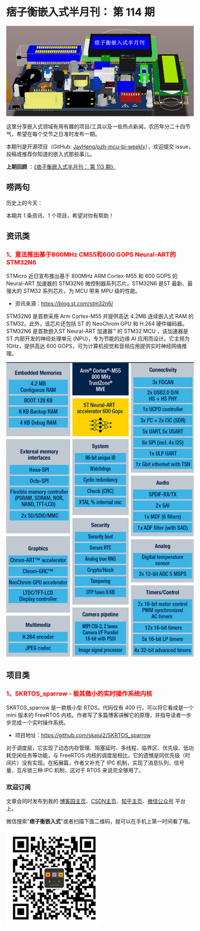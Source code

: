 # 痞子衡嵌入式半月刊： 第 114 期

![](https://raw.githubusercontent.com/JayHeng/pzh-mcu-bi-weekly/master/pics/pzh_mcu_bi_weekly.PNG)

这里分享嵌入式领域有用有趣的项目/工具以及一些热点新闻，农历年分二十四节气，希望在每个交节之日准时发布一期。

本期刊是开源项目（GitHub: [JayHeng/pzh-mcu-bi-weekly](https://github.com/JayHeng/pzh-mcu-bi-weekly)），欢迎提交 issue，投稿或推荐你知道的嵌入式那些事儿。

**上期回顾** ：[《痞子衡嵌入式半月刊： 第 113 期》](https://www.cnblogs.com/henjay724/p/18593841)

## 唠两句

历史上的今天：

本期共 1 条资讯、1 个项目，希望对你有帮助！

## 资讯类

### <font color="red">1、意法推出基于800MHz CM55和600 GOPS Neural-ART的STM32N6</font>

STMicro 近日宣布推出基于 800MHz ARM Cortex-M55 和 600 GOPS 的 Neural-ART 加速器的 STM32N6 微控制器系列芯片。STM32N6 是ST 最新、最强大的 STM32 系列芯片，为 MCU 带来 MPU 级的性能。

 * 资讯来源：https://blog.st.com/stm32n6/

STM32N6 是首款采用 Arm Cortex-M55 并提供高达 4.2MB 连续嵌入式 RAM 的 STM32。此外，该芯片还包括 ST 的 NeoChrom GPU 和 H.264 硬件编码器。STM32N6 是首款嵌入ST Neural-ART 加速器™ 的 STM32 MCU ，该加速器是 ST 内部开发的神经处理单元 (NPU)，专为节能的边缘 AI 应用而设计。它主频为 1GHz，提供高达 600 GOPS，可为计算机视觉和音频应用提供实时神经网络推理。

![](https://raw.githubusercontent.com/JayHeng/pzh-mcu-bi-weekly/master/pics/issue-114/STM32N6.PNG)

## 项目类

### <font color="red">1、SKRTOS_sparrow - 极其微小的实时操作系统内核</font>

SKRTOS_sparrow 是一款极小型 RTOS，代码仅有 400 行，可以将它看成是一个 mini 版本的 FreeRTOS 内核。作者写了多篇博客讲解它的原理，并指导读者一步步完成一个实时操作系统。

 * 项目地址：https://github.com/skaiui2/SKRTOS_sparrow

对于调度层，它实现了动态内存管理、阻塞延时、多线程、临界区、优先级、低功耗空闲任务等功能，与 FreeRTOS 内核的调度层相比，它的遗憾是同优先级（时间片）没有实现。在拓展篇，作者又补充了 IPC 机制，实现了消息队列、信号量、互斥锁三种 IPC 机制，这对于 RTOS 来说完全够用了。

### 欢迎订阅

文章会同时发布到我的 [博客园主页](https://www.cnblogs.com/henjay724/)、[CSDN主页](https://blog.csdn.net/henjay724)、[知乎主页](https://www.zhihu.com/people/henjay724)、[微信公众号](http://weixin.sogou.com/weixin?type=1&query=痞子衡嵌入式) 平台上。

微信搜索"__痞子衡嵌入式__"或者扫描下面二维码，就可以在手机上第一时间看了哦。

![](https://raw.githubusercontent.com/JayHeng/pzhmcu-picture/master/wechat/pzhMcu_qrcode_258x258.jpg)

